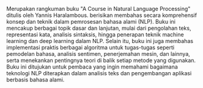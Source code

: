 Merupakan rangkuman buku "A Course in Natural Language Processing" ditulis oleh Yannis Haralambous. berisikan membahas secara komprehensif konsep dan teknik dalam pemrosesan bahasa alami (NLP). Buku ini mencakup berbagai topik dasar dan lanjutan, mulai dari pengolahan teks, representasi kata, analisis sintaksis, hingga penerapan teknik machine learning dan deep learning dalam NLP. Selain itu, buku ini juga membahas implementasi praktis berbagai algoritma untuk tugas-tugas seperti pemodelan bahasa, analisis sentimen, penerjemahan mesin, dan lainnya, serta menekankan pentingnya teori di balik setiap metode yang digunakan. Buku ini ditujukan untuk pembaca yang ingin memahami bagaimana teknologi NLP diterapkan dalam analisis teks dan pengembangan aplikasi berbasis bahasa alami.
